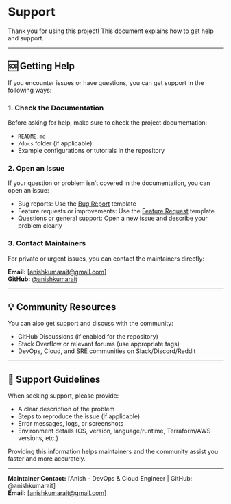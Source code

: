 # Support

Thank you for using this project! This document explains how to get help and support.

---

## 🆘 Getting Help

If you encounter issues or have questions, you can get support in the following ways:

### 1. Check the Documentation
Before asking for help, make sure to check the project documentation:

- `README.md`  
- `/docs` folder (if applicable)  
- Example configurations or tutorials in the repository

### 2. Open an Issue
If your question or problem isn’t covered in the documentation, you can open an issue:

- Bug reports: Use the [Bug Report](.github/ISSUE_TEMPLATE.md) template  
- Feature requests or improvements: Use the [Feature Request](.github/ISSUE_TEMPLATE.md) template  
- Questions or general support: Open a new issue and describe your problem clearly

### 3. Contact Maintainers
For private or urgent issues, you can contact the maintainers directly:

**Email:** [anishkumarait@gmail.com]  
**GitHub:** [@anishkumarait](https://github.com/anishkumarait)

---

## 💡 Community Resources

You can also get support and discuss with the community:

- GitHub Discussions (if enabled for the repository)  
- Stack Overflow or relevant forums (use appropriate tags)  
- DevOps, Cloud, and SRE communities on Slack/Discord/Reddit

---

## 📄 Support Guidelines

When seeking support, please provide:

- A clear description of the problem  
- Steps to reproduce the issue (if applicable)  
- Error messages, logs, or screenshots  
- Environment details (OS, version, language/runtime, Terraform/AWS versions, etc.)

Providing this information helps maintainers and the community assist you faster and more accurately.

---

**Maintainer Contact:** [Anish – DevOps & Cloud Engineer | GitHub: @anishkumarait]  
**Email:** [anishkumarait@gmail.com]

